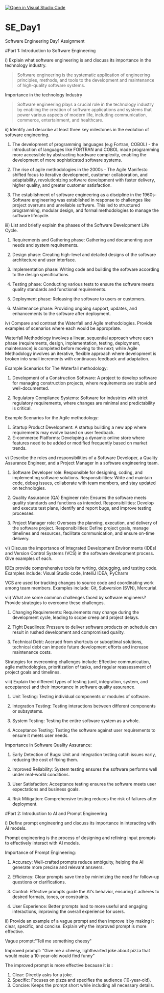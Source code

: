 [![Open in Visual Studio Code](https://classroom.github.com/assets/open-in-vscode-2e0aaae1b6195c2367325f4f02e2d04e9abb55f0b24a779b69b11b9e10269abc.svg)](https://classroom.github.com/online_ide?assignment_repo_id=18420039&assignment_repo_type=AssignmentRepo)
# SE_Day1
Software Engineering Day1 Assignment

#Part 1: Introduction to Software Engineering

i) Explain what software engineering is and discuss its importance in the technology industry.

> Software engineering is the systematic application of engineering principles, methods, and tools to the development and maintenance of high-quality software systems.

Importance in the technology Industry
>Software engineering plays a crucial role in the technology industry by enabling the creation of software applications and systems that power various aspects of modern life, including communication, commerce, entertainment, and healthcare.


ii) Identify and describe at least three key milestones in the evolution of software engineering.

1. The development of programming languages (e.g Fortran, COBOL) - the introduction of languages like FORTRAN and COBOL made programming more accessible by abstracting hardware complexity, enabling the development of more sophisticated software systems.

2. The rise of agile methodologies in the 2000s - The Agile Manifesto shifted focus to iterative development, customer collaboration, and adaptability, revolutionizing software development with faster delivery, higher quality, and greater customer satisfaction.

3. The establishment of software engineering as a discipline in the 1960s-Software engineering was established in response to challenges like project overruns and unreliable software. This led to structured programming, modular design, and formal methodologies to manage the software lifecycle.

iii) List and briefly explain the phases of the Software Development Life Cycle.

1. Requirements and Gathering phase: Gathering and documenting user needs and system requirements.  

2. Design phase: Creating high-level and detailed designs of the software architecture and user interface.

3. Implementation phase: Writing code and building the software according to the design specifications.

4. Testing phase: Conducting various tests to ensure the software meets quality standards and functional requirements. 

5. Deployment phase: Releasing the software to users or customers.  

6. Maintenance phase: Providing ongoing support, updates, and enhancements to the software after deployment.

iv) Compare and contrast the Waterfall and Agile methodologies. Provide examples of scenarios where each would be appropriate.

Waterfall Methodology involves a linear, sequential approach where each phase (requirements, design, implementation, testing, deployment, maintenance) is completed before moving to the next; while Agile Methodology involves an iterative, flexible approach where development is broken into small increments with continuous feedback and adaptation.

Example Scenarios for The Waterfall methodology:
1. Development of a Construction Software: A project to develop software for managing construction projects, where requirements are stable and well-documented.

2. Regulatory Compliance Systems: Software for industries with strict regulatory requirements, where changes are minimal and predictability is critical.

Example Scenarios for the Agile methodology:
1. Startup Product Development: A startup building a new app where requirements may evolve based on user feedback.
2. E-commerce Platforms: Developing a dynamic online store where features need to be added or modified frequently based on market trends.

v) Describe the roles and responsibilities of a Software Developer, a Quality Assurance Engineer, and a Project Manager in a software engineering team.

1. Software Developer role: Responsible for designing, coding, and implementing software solutions.
Responsibilities: Write and maintain code, debug issues, collaborate with team members, and stay updated on technologies.

2. Quality Assurance (QA) Engineer role: Ensures the software meets quality standards and functions as intended.
Responsibilities: Develop and execute test plans, identify and report bugs, and improve testing processes.

3. Project Manager role: Oversees the planning, execution, and delivery of the software project.
Responsibilities: Define project goals, manage timelines and resources, facilitate communication, and ensure on-time delivery.

vi) Discuss the importance of Integrated Development Environments (IDEs) and Version Control Systems (VCS) in the software development process. Give examples of each.

IDEs provide comprehensive tools for writing, debugging, and testing code. Examples include: Visual Studio code, IntelliJ IDEA, PyCharm

VCS are used for tracking changes to source code and coordinating work among team members. Examples include: Git, Subversion (SVN), Mercurial.

vii) What are some common challenges faced by software engineers? Provide strategies to overcome these challenges.

1. Changing Requirements: Requirements may change during the development cycle, leading to scope creep and project delays.  

2. Tight Deadlines: Pressure to deliver software products on schedule can result in rushed development and compromised quality.  

3. Technical Debt: Accrued from shortcuts or suboptimal solutions, technical debt can impede future development efforts and increase maintenance costs.

Strategies for overcoming challenges include: Effective communication, agile methodologies, prioritization of tasks, and regular reassessment of project goals and timelines.

viii) Explain the different types of testing (unit, integration, system, and acceptance) and their importance in software quality assurance.

1. Unit Testing: Testing individual components or modules of software.

2. Integration Testing: Testing interactions between different components or subsystems.

3. System Testing: Testing the entire software system as a whole.

4. Acceptance Testing: Testing the software against user requirements to ensure it meets user needs.

Importance in Software Quality Assurance:

1. Early Detection of Bugs: Unit and integration testing catch issues early, reducing the cost of fixing them.

2. Improved Reliability: System testing ensures the software performs well under real-world conditions.

3. User Satisfaction: Acceptance testing ensures the software meets user expectations and business goals.

4. Risk Mitigation: Comprehensive testing reduces the risk of failures after deployment.

#Part 2: Introduction to AI and Prompt Engineering

i) Define prompt engineering and discuss its importance in interacting with AI models.

Prompt engineering is the process of designing and refining input prompts to effectively interact with AI models.

Importance of Prompt Engineering:

1. Accuracy: Well-crafted prompts reduce ambiguity, helping the AI generate more precise and relevant answers.

2. Efficiency: Clear prompts save time by minimizing the need for follow-up questions or clarifications.

3. Control: Effective prompts guide the AI's behavior, ensuring it adheres to desired formats, tones, or constraints.

4. User Experience: Better prompts lead to more useful and engaging interactions, improving the overall experience for users.

ii) Provide an example of a vague prompt and then improve it by making it clear, specific, and concise. Explain why the improved prompt is more effective.

Vague prompt:"Tell me something cheesy"

Improved prompt: "Give me a cheesy, lighthearted joke about pizza that would make a 10-year-old would find funny"

The improved prompt is more effective because it is :

1. Clear: Directly asks for a joke.
2. Specific: Focuses on pizza and specifies the audience (10-year-old).
3. Concise: Keeps the prompt short while including all necessary details.

